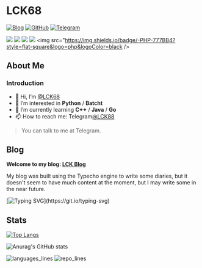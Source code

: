 # LCK68

[![Blog](https://img.shields.io/badge/Blog-LCK.blog-%231D7EA7.svg?logo=wordpress&logoColor=white)](https://www.tz207.cn/)
[![GitHub](https://img.shields.io/badge/GitHub-LCK-%2312100E.svg?logo=Github&logoColor=white)](https://github.com/lck68)
[![Telegram](https://img.shields.io/badge/Telegram-LCK88-%26A5E4.svg?logo=TelegramColor=white)](https://t.me/lck88)

<span > <img src="https://img.shields.io/badge/-HTML5-E34F26?style=flat-square&logo=html5&logoColor=white" /> <img src="https://img.shields.io/badge/-CSS3-1572B6?style=flat-square&logo=css3" /> <img src="https://img.shields.io/badge/-Python-3776AB?style=flat-square&logo=Python&logoColor=white" /> <img src="https://img.shields.io/badge/-Batch-90E59A?style=flat-square&logo=notepadplusplus&logoColor=black" /> <img src="https://img.shields.io/badge/-PHP-777BB4?style=flat-square&logo=php&logoColor=black /> </span>

## About Me

### Introduction

- 👋 Hi, I’m [@LCK68](https://github.com/lck68/)
- 👀 I’m interested in **Python** / **Batcht**
- 🌱 I’m currently learning **C++** / **Java** / **Go**
- 📫 How to reach me: Telegram[@LCK88](https://t.me/lck88/)

> You can talk to me at Telegram.

## Blog

**Welcome to my blog: [LCK Blog](https://www.tz207.cn/)**

My blog was built using the Typecho engine to write some diaries, but it doesn't seem to have much content at the moment, but I may write some in the near future.

[![Typing SVG](https://readme-typing-svg.demolab.com?font=Fira+Code&pause=1000&random=false&width=435&lines=Have+a+nice+day+!!+LCK+!!;Happy+life+!!+LCK+!!)](https://git.io/typing-svg)
## Stats

[![Top Langs](https://github-readme-stats.vercel.app/api/top-langs/?username=lck68)](https://github.com/anuraghazra/github-readme-stats)

![Anurag's GitHub stats](https://github-readme-stats.vercel.app/api?username=lck68&show_icons=true&theme=default)

![languages_lines](https://api.githubtrends.io/user/svg/lck68/langs?time_range=one_year&theme=classic)
![repo_lines](https://api.githubtrends.io/user/svg/lck68/repos?time_range=one_year&theme=classic)
